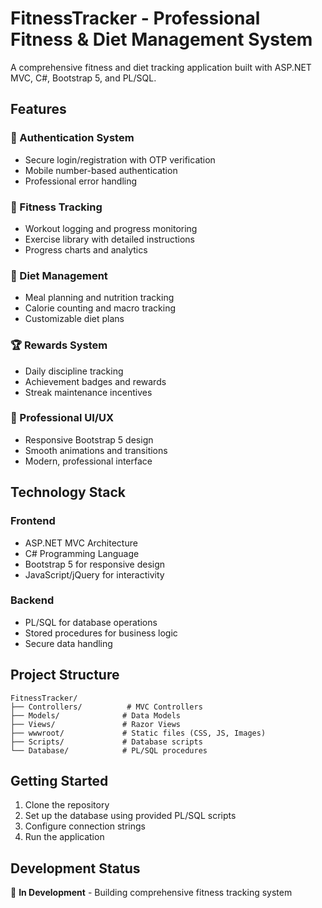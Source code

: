 # FitnessTracker - Professional Fitness & Diet Management System

A comprehensive fitness and diet tracking application built with ASP.NET MVC, C#, Bootstrap 5, and PL/SQL.

## Features

### 🔐 Authentication System
- Secure login/registration with OTP verification
- Mobile number-based authentication
- Professional error handling

### 💪 Fitness Tracking
- Workout logging and progress monitoring
- Exercise library with detailed instructions
- Progress charts and analytics

### 🍎 Diet Management
- Meal planning and nutrition tracking
- Calorie counting and macro tracking
- Customizable diet plans

### 🏆 Rewards System
- Daily discipline tracking
- Achievement badges and rewards
- Streak maintenance incentives

### 🎨 Professional UI/UX
- Responsive Bootstrap 5 design
- Smooth animations and transitions
- Modern, professional interface

## Technology Stack

### Frontend
- ASP.NET MVC Architecture
- C# Programming Language
- Bootstrap 5 for responsive design
- JavaScript/jQuery for interactivity

### Backend
- PL/SQL for database operations
- Stored procedures for business logic
- Secure data handling

## Project Structure
```
FitnessTracker/
├── Controllers/          # MVC Controllers
├── Models/              # Data Models
├── Views/               # Razor Views
├── wwwroot/             # Static files (CSS, JS, Images)
├── Scripts/             # Database scripts
└── Database/            # PL/SQL procedures
```

## Getting Started
1. Clone the repository
2. Set up the database using provided PL/SQL scripts
3. Configure connection strings
4. Run the application

## Development Status
🚧 **In Development** - Building comprehensive fitness tracking system
